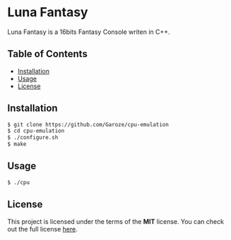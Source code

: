 # Luna Fantasy

Luna Fantasy is a 16bits Fantasy Console writen in C++.

## Table of Contents

* [Installation](#installation)
* [Usage](#usage)
* [License](#License)

## Installation

```bash
$ git clone https://github.com/Garoze/cpu-emulation
$ cd cpu-emulation
$ ./configure.sh
$ make
```

## Usage

```bash
$ ./cpu
```

## License

This project is licensed under the terms of the **MIT** license. You can check out the full license [here](https://github.com/Garoze/cpu-emulation/blob/main/LICENSE).
